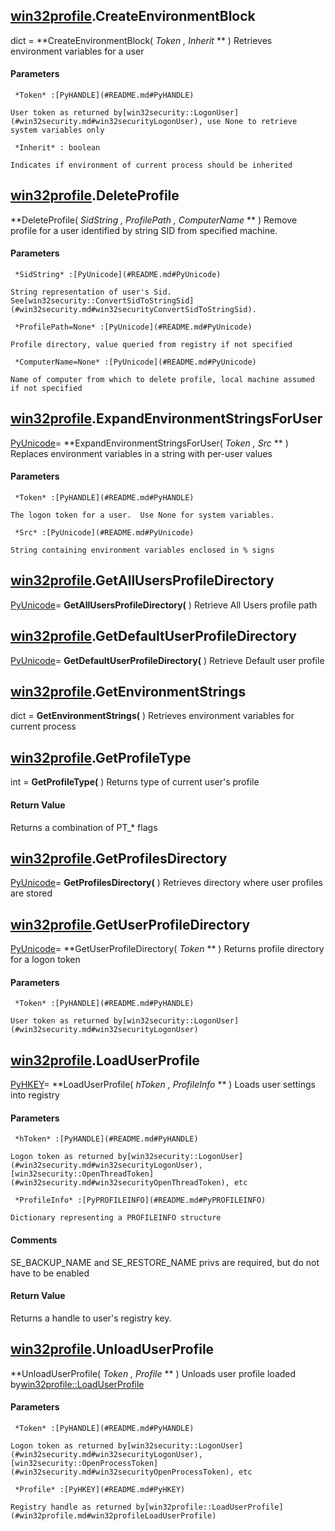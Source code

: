 
## [win32profile](#README.md#win32profile).CreateEnvironmentBlock

dict = **CreateEnvironmentBlock( *Token*  *, Inherit* ** )
Retrieves environment variables for a user

#### Parameters


     *Token* :[PyHANDLE](#README.md#PyHANDLE)

    User token as returned by[win32security::LogonUser](#win32security.md#win32securityLogonUser), use None to retrieve system variables only

     *Inherit* : boolean

    Indicates if environment of current process should be inherited

## [win32profile](#README.md#win32profile).DeleteProfile

 **DeleteProfile( *SidString*  *, ProfilePath*  *, ComputerName* ** )
Remove profile for a user identified by string SID from specified machine.

#### Parameters


     *SidString* :[PyUnicode](#README.md#PyUnicode)

    String representation of user's Sid.  See[win32security::ConvertSidToStringSid](#win32security.md#win32securityConvertSidToStringSid).

     *ProfilePath=None* :[PyUnicode](#README.md#PyUnicode)

    Profile directory, value queried from registry if not specified

     *ComputerName=None* :[PyUnicode](#README.md#PyUnicode)

    Name of computer from which to delete profile, local machine assumed if not specified

## [win32profile](#README.md#win32profile).ExpandEnvironmentStringsForUser

[PyUnicode](#README.md#PyUnicode)= **ExpandEnvironmentStringsForUser( *Token*  *, Src* ** )
Replaces environment variables in a string with per-user values

#### Parameters


     *Token* :[PyHANDLE](#README.md#PyHANDLE)

    The logon token for a user.  Use None for system variables.

     *Src* :[PyUnicode](#README.md#PyUnicode)

    String containing environment variables enclosed in % signs

## [win32profile](#README.md#win32profile).GetAllUsersProfileDirectory

[PyUnicode](#README.md#PyUnicode)= **GetAllUsersProfileDirectory(** )
Retrieve All Users profile path

## [win32profile](#README.md#win32profile).GetDefaultUserProfileDirectory

[PyUnicode](#README.md#PyUnicode)= **GetDefaultUserProfileDirectory(** )
Retrieve Default user profile

## [win32profile](#README.md#win32profile).GetEnvironmentStrings

dict = **GetEnvironmentStrings(** )
Retrieves environment variables for current process

## [win32profile](#README.md#win32profile).GetProfileType

int = **GetProfileType(** )
Returns type of current user's profile

#### Return Value
Returns a combination of PT_* flags

## [win32profile](#README.md#win32profile).GetProfilesDirectory

[PyUnicode](#README.md#PyUnicode)= **GetProfilesDirectory(** )
Retrieves directory where user profiles are stored

## [win32profile](#README.md#win32profile).GetUserProfileDirectory

[PyUnicode](#README.md#PyUnicode)= **GetUserProfileDirectory( *Token* ** )
Returns profile directory for a logon token

#### Parameters


     *Token* :[PyHANDLE](#README.md#PyHANDLE)

    User token as returned by[win32security::LogonUser](#win32security.md#win32securityLogonUser)

## [win32profile](#README.md#win32profile).LoadUserProfile

[PyHKEY](#README.md#PyHKEY)= **LoadUserProfile( *hToken*  *, ProfileInfo* ** )
Loads user settings into registry

#### Parameters


     *hToken* :[PyHANDLE](#README.md#PyHANDLE)

    Logon token as returned by[win32security::LogonUser](#win32security.md#win32securityLogonUser),[win32security::OpenThreadToken](#win32security.md#win32securityOpenThreadToken), etc

     *ProfileInfo* :[PyPROFILEINFO](#README.md#PyPROFILEINFO)

    Dictionary representing a PROFILEINFO structure

#### Comments
SE_BACKUP_NAME and SE_RESTORE_NAME privs are required, but do not have to be enabled

#### Return Value
Returns a handle to user's registry key.

## [win32profile](#README.md#win32profile).UnloadUserProfile

 **UnloadUserProfile( *Token*  *, Profile* ** )
Unloads user profile loaded by[win32profile::LoadUserProfile](#win32profile.md#win32profileLoadUserProfile)

#### Parameters


     *Token* :[PyHANDLE](#README.md#PyHANDLE)

    Logon token as returned by[win32security::LogonUser](#win32security.md#win32securityLogonUser),[win32security::OpenProcessToken](#win32security.md#win32securityOpenProcessToken), etc

     *Profile* :[PyHKEY](#README.md#PyHKEY)

    Registry handle as returned by[win32profile::LoadUserProfile](#win32profile.md#win32profileLoadUserProfile)